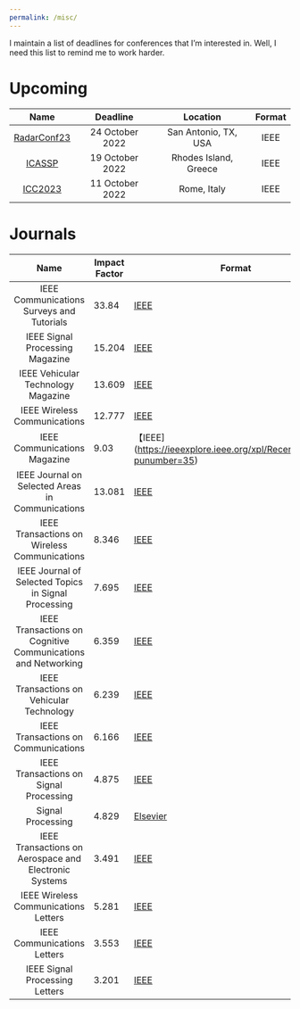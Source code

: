 ```yaml
---
permalink: /misc/
---
```


I maintain a list of deadlines for conferences that I’m interested in.
Well, I need this list to remind me to work harder.

# Upcoming

|                         Name                         |    Deadline     |       Location        | Format |
| :--------------------------------------------------: | :-------------: | :-------------------: | :----: |
| [RadarConf23](https://radar2023.ieee-radarconf.org/) | 24 October 2022 | San Antonio, TX, USA  |  IEEE  |
|        [ICASSP](https://2023.ieeeicassp.org/)        | 19 October 2022 | Rhodes Island, Greece |  IEEE  |
|       [ICC2023](https://icc2023.ieee-icc.org/)       | 11 October 2022 |      Rome, Italy      |  IEEE  |

# Journals

|                             Name                             | Impact Factor | Format                                                       |
| :----------------------------------------------------------: | ------------- | ------------------------------------------------------------ |
|          IEEE Communications Surveys and Tutorials           | 33.84         | [IEEE](https://ieeexplore.ieee.org/xpl/RecentIssue.jsp?punumber=9739) |
|               IEEE Signal Processing Magazine                | 15.204        | [IEEE](https://ieeexplore.ieee.org/xpl/RecentIssue.jsp?punumber=79) |
|              IEEE Vehicular Technology Magazine              | 13.609        | [IEEE](https://ieeexplore.ieee.org/xpl/RecentIssue.jsp?punumber=10209) |
|                 IEEE Wireless Communications                 | 12.777        | [IEEE](https://ieeexplore.ieee.org/xpl/RecentIssue.jsp?punumber=7742) |
|                 IEEE Communications Magazine                 | 9.03          | 【IEEE](https://ieeexplore.ieee.org/xpl/RecentIssue.jsp?punumber=35) |
|      IEEE Journal on Selected Areas in  Communications       | 13.081        | [IEEE](https://ieeexplore.ieee.org/xpl/RecentIssue.jsp?punumber=49) |
|        IEEE Transactions on Wireless  Communications         | 8.346         | [IEEE](https://ieeexplore.ieee.org/xpl/RecentIssue.jsp?punumber=7693) |
|    IEEE Journal of Selected Topics in  Signal Processing     | 7.695         | [IEEE](https://ieeexplore.ieee.org/xpl/RecentIssue.jsp?punumber=4200690) |
| IEEE Transactions on Cognitive Communications and Networking | 6.359         | [IEEE](https://ieeexplore.ieee.org/xpl/RecentIssue.jsp?punumber=6687307) |
|          IEEE Transactions on Vehicular  Technology          | 6.239         | [IEEE](https://ieeexplore.ieee.org/xpl/RecentIssue.jsp?punumber=25) |
|             IEEE Transactions on Communications              | 6.166         | [IEEE](https://ieeexplore.ieee.org/xpl/RecentIssue.jsp?punumber=26) |
|           IEEE Transactions on Signal  Processing            | 4.875         | [IEEE](https://ieeexplore.ieee.org/xpl/RecentIssue.jsp?punumber=78) |
|                      Signal  Processing                      | 4.829         | [Elsevier](https://www.sciencedirect.com/journal/signal-processing) |
|    IEEE Transactions on Aerospace and Electronic Systems     | 3.491         | [IEEE](https://ieeexplore.ieee.org/xpl/RecentIssue.jsp?punumber=7) |
|             IEEE Wireless Communications Letters             | 5.281         | [IEEE](https://ieeexplore.ieee.org/xpl/RecentIssue.jsp?punumber=5962382) |
|                 IEEE Communications Letters                  | 3.553         | [IEEE](https://ieeexplore.ieee.org/xpl/RecentIssue.jsp?punumber=4234) |
|                IEEE Signal Processing Letters                | 3.201         | [IEEE](https://ieeexplore.ieee.org/xpl/RecentIssue.jsp?punumber=97) |
